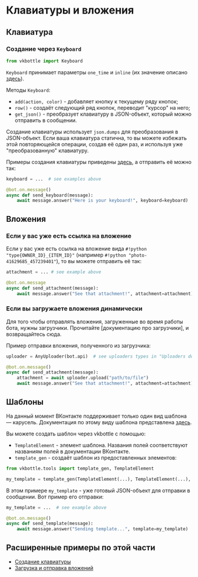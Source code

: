 # Клавиатуры и вложения

## Клавиатура

### Создание через `Keyboard`

```python
from vkbottle import Keyboard
```

`Keyboard` принимает параметры `one_time` и `inline` (их значение описано [здесь](https://vk.ru/dev/bots_docs_3?f=4.2.%20Структура%20данных)).

Методы `Keyboard`:

- `add(action, color)` - добавляет кнопку к текущему ряду кнопок;
- `row()` - создаёт следующий ряд кнопок, переводит "курсор" на него;
- `get_json()` - преобразует клавиатуру в JSON-объект, который можно отправить в сообщении.

Создание клавиатуры использует `json.dumps` для преобразования в JSON-объект. Если ваша клавиатура статична, то вы можете избежать этой повторяющейся операции, создав её один раз, и используя уже "преобразованную" клавиатуру.

Примеры создания клавиатуры приведены [здесь](https://github.com/vkbottle/vkbottle/tree/master/examples/high-level/generate_keyboard.py), а отправить её можно так:

```python
keyboard = ...  # see examples above

@bot.on.message()
async def send_keyboard(message):
    await message.answer("Here is your keyboard!", keyboard=keyboard)
```

## Вложения

### Если у вас уже есть ссылка на вложение

Если у вас уже есть ссылка на вложение вида `#!python "type{OWNER_ID}_{ITEM_ID}"` (например `#!python "photo-41629685_457239401"`), то вы можете отправить её так:

```python
attachment = ... # see example above

@bot.on.message
async def send_attachment(message):
    await message.answer("See that attachment!", attachment=attachment)
```

### Если вы загружаете вложения динамически

Для того чтобы отправлять вложения, загруженные во время работы бота, нужны загрузчики. Прочитайте [документацию про загрузчики], и возвращайтесь сюда.

Пример отправки вложения, полученного из загрузчика:

```python
uploader = AnyUploader(bot.api)  # see uploaders types in "Uploaders documentation" above

@bot.on.message()
async def send_attachment(message):
    attachment = await uploader.upload("path/to/file")
    await message.answer("See that attachment!", attachment=attachment)
```

## Шаблоны

На данный момент ВКонтакте поддерживает только один вид шаблона — карусель. Документация по этому виду шаблона представлена [здесь](https://vk.ru/dev/bot_docs_templates?f=5.%20Шаблоны%20сообщений).

Вы можете создать шаблон через vkbottle с помощью:

- `TemplateElement` - элемент шаблона. Названия полей соответствуют названиям полей в документации ВКонтакте.
- `template_gen` - создаёт шаблон из предоставленных элементов:

```python
from vkbottle.tools import template_gen, TemplateElement

my_template = template_gen(TemplateElement(...), TemplateElement(...), TemplateElement(...))
```

В этом примере `my_template` - уже готовый JSON-объект для отправки в сообщении. Вот пример его отправки:

```python
my_template = ...  # see example above

@bot.on.message()
async def send_template(message):
    await message.answer("Sending template...", template=my_template)
```

## Расширенные примеры по этой части

- [Создание клавиатуры](https://github.com/vkbottle/vkbottle/tree/master/examples/high-level/generate_keyboard.py)
- [Загрузка и отправка вложений](https://github.com/vkbottle/vkbottle/tree/master/examples/high-level/uploaders_example.py)
